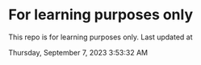 # For learning purposes only
This repo is for learning purposes only.
Last updated at

Thursday, September 7, 2023 3:53:32 AM

